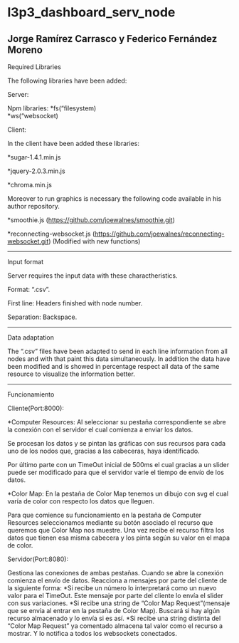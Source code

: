 l3p3_dashboard_serv_node
========================
Jorge Ramírez Carrasco y Federico Fernández Moreno
--------

Required Libraries

The following libraries have been added:

Server: 

Npm libraries: 
*fs(“filesystem)  
*ws(“websocket)

Client:

In the client have been added these libraries:

*sugar-1.4.1.min.js

*jquery-2.0.3.min.js

*chroma.min.js

Moreover to run graphics is necessary the following code available in his author repository.

*smoothie.js (https://github.com/joewalnes/smoothie.git)

*reconnecting-websocket.js
(https://github.com/joewalnes/reconnecting-websocket.git)
(Modified with new functions)

* * *

Input format

Server requires the input data with these charactheristics.

Format: “.csv”.

First line: Headers finished with node number.

Separation: Backspace.

* * *
Data adaptation

The “.csv” files have been adapted to send in each line information from all nodes and with that paint this data simultaneously. In addition the data have been modified and is showed in percentage respect all data of the same resource to visualize the information better. 
* * *
Funcionamiento

Cliente(Port:8000):

*Computer Resources: Al seleccionar su pestaña correspondiente se abre la conexión con el servidor el cual comienza a enviar los datos.

Se procesan los datos y se pintan las gráficas con sus recursos para cada uno de los nodos que, gracias a las cabeceras, haya identificado.

Por último parte con un TimeOut inicial de 500ms el cual gracias a un slider puede ser modificado para que el servidor varíe el tiempo de envío de los datos.

*Color Map: En la pestaña de Color Map tenemos un dibujo con svg el cual varía de color con respecto los datos que lleguen. 

Para que comience su funcionamiento en la pestaña de Computer Resources seleccionamos mediante su botón asociado el recurso que queremos que Color Map nos muestre.
Una vez recibe el recurso filtra los datos que tienen esa misma cabecera y los pinta según su valor en el mapa de color.

Servidor(Port:8080): 

Gestiona las conexiones de ambas pestañas. 
Cuando se abre la conexión comienza el envío de datos.
Reacciona a mensajes por parte del cliente de la siguiente forma:
*Si recibe un número lo interpretará como un nuevo valor para el TimeOut. Este mensaje por parte del cliente lo envía el slider con sus variaciones.
*Si recibe una string de “Color Map Request”(mensaje que se envía al entrar en la pestaña de Color Map). Buscará si hay algún recurso almacenado y lo envía si es así.
*Si recibe una string distinta del “Color Map Request” ya comentado almacena tal valor como el recurso a mostrar. Y lo notifica a todos los websockets conectados.




